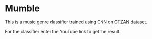 # Mumble
This is a music genre classifier trained using CNN on [GTZAN](https://www.kaggle.com/andradaolteanu/gtzan-dataset-music-genre-classification/activity) dataset. 

For the classifier enter the YouTube link to get the result. 
